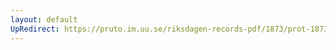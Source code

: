 ```yaml
---
layout: default
UpRedirect: https://pruto.im.uu.se/riksdagen-records-pdf/1873/prot-1873--fk--423.pdf
---
```

